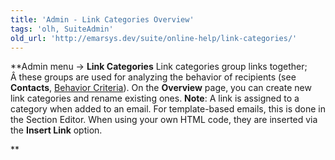 ```yaml
---
title: 'Admin - Link Categories Overview'
tags: 'olh, SuiteAdmin'
old_url: 'http://emarsys.dev/suite/online-help/link-categories/'
---
```


**Admin menu -> **Link Categories** Link categories group links together; Â these groups are used for analyzing the behavior of recipients (see **Contacts**, [Behavior Criteria](/olh/segment-details.md "Contacts â&#128;&#147; Segments â&#128;&#147; Segment Details")). On the **Overview** page, you can create new link categories and rename existing ones. **Note**: A link is assigned to a category when added to an email. For template-based emails, this is done in the Section Editor. When using your own HTML code, they are inserted via the **Insert Link** option.  

**